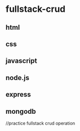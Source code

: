 # fullstack-crud

## html
## css
## javascript
## node.js
## express

## mongodb


//practice fullstack crud operation
